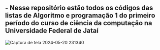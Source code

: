## - Nesse repositório estão todos os códigos das listas de Algoritmo e programação 1 do primeiro período do curso de ciência da computação na Universidade Federal de Jataí

![Captura de tela 2024-05-20 231340](https://github.com/LucasFreitas1307/AP1-projects-/assets/167094976/8347d172-1744-4d4a-a790-1d0c33204dd1)

